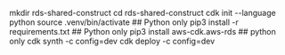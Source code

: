 mkdir rds-shared-construct
cd rds-shared-construct
cdk init --language python
source .venv/bin/activate ## Python only
pip3 install -r requirements.txt ## Python only
pip3 install aws-cdk.aws-rds ## python only
cdk synth -c config=dev
cdk deploy -c config=dev